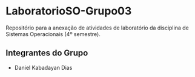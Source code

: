 # LaboratorioSO-Grupo03
Repositório para a anexação de atividades de laboratório da disciplina de Sistemas Operacionais (4º semestre).

## Integrantes do Grupo
- Daniel Kabadayan Dias
